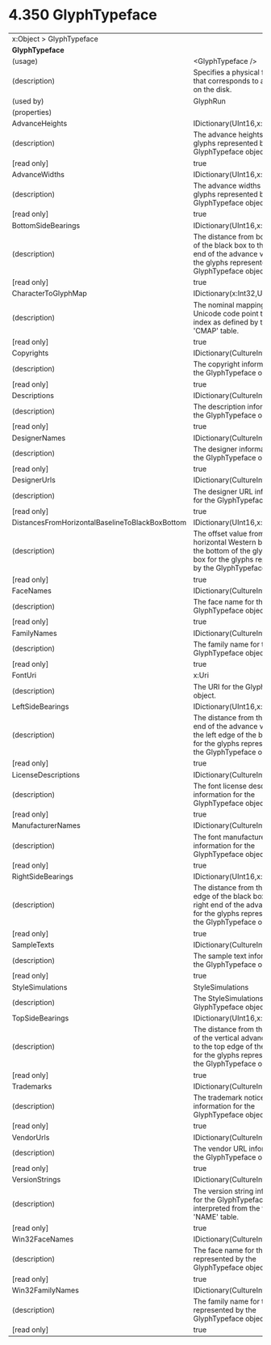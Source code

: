 <html dir="LTR" xmlns:mshelp="http://msdn.microsoft.com/mshelp" xmlns:ddue="http://ddue.schemas.microsoft.com/authoring/2003/5" xmlns:xlink="http://www.w3.org/1999/xlink" xmlns:tool="http://www.microsoft.com/tooltip">

<body>
 <input type="hidden" id="userDataCache" class="userDataStyle">
 <input type="hidden" id="hiddenScrollOffset">
 <img id="dropDownImage" style="display:none; height:0; width:0;" src="../local/drpdown.gif">
 <img id="dropDownHoverImage" style="display:none; height:0; width:0;" src="../local/drpdown_orange.gif">
 <img id="collapseImage" style="display:none; height:0; width:0;" src="../local/collapse.gif">
 <img id="expandImage" style="display:none; height:0; width:0;" src="../local/exp.gif">
 <img id="collapseAllImage" style="display:none; height:0; width:0;" src="../local/collall.gif">
 <img id="expandAllImage" style="display:none; height:0; width:0;" src="../local/expall.gif">
 <img id="copyImage" style="display:none; height:0; width:0;" src="../local/copycode.gif">
 <img id="copyHoverImage" style="display:none; height:0; width:0;" src="../local/copycodeHighlight.gif">
 <div id="header"><h1 class="heading">4.350 GlyphTypeface</h1></div>

 <div id="mainSection">
 <div id="mainBody">
 <div id="allHistory" class="saveHistory" onsave="saveAll()" onload="loadAll()"></div>
 <p xmlns:wsd="http://wsdev.schemas.microsoft.com/authoring/2008/2" xmlns:msxsl="urn:schemas-microsoft-com:xslt" xmlns:script="urn:script" xmlns:build="urn:build">
 </p>
 <div id="sectionSection0" class="section" name="collapseableSection">
 <content xmlns="http://ddue.schemas.microsoft.com/authoring/2003/5" xmlns:wsd="http://wsdev.schemas.microsoft.com/authoring/2008/2" xmlns:msxsl="urn:schemas-microsoft-com:xslt" xmlns:script="urn:script" xmlns:build="urn:build">
 </content>
 </div>
 <div id="sectionSection1" class="section" name="collapseableSection">
 <content xmlns="http://ddue.schemas.microsoft.com/authoring/2003/5" xmlns:wsd="http://wsdev.schemas.microsoft.com/authoring/2008/2" xmlns:msxsl="urn:schemas-microsoft-com:xslt" xmlns:script="urn:script" xmlns:build="urn:build">
 <table class="ProtocolAuthoredTable" xmlns="">
 <tr><td colspan="2">
<mshelp:link keywords="86913f34-aa06-4c94-9f09-83936a822fd8" tabindex="0">x:Object</mshelp:link> &gt; <mshelp:link keywords="201f61ca-a76b-4ed3-ab10-adc7b5c79345" tabindex="0">GlyphTypeface</mshelp:link> </td>
 </tr>
 <tr><td colspan="2">
 <b>
GlyphTypeface </b>
 </td>
 </tr>
 <tr><td><div class="indent0">(usage)</div></td>
 <td>&lt;GlyphTypeface /&gt; </td>
 </tr>
 <tr><td><div class="indent0">(description)</div></td>
 <td>Specifies a physical font face that corresponds to a font file on the disk. </td>
 </tr>
 <tr><td><div class="indent0">(used by)</div></td>
 <td><mshelp:link keywords="2c40f214-9332-4b84-9a2f-e869d58b2d9d" tabindex="0">GlyphRun</mshelp:link> </td>
 </tr>
 <tr><td><div class="indent0">(properties)</div></td>
 <td> </td>
 </tr>
 <tr><td><div class="indent2">AdvanceHeights</div></td>
 <td><mshelp:link keywords="2c997385-e341-468a-8c1a-ef011a3353fa" tabindex="0">IDictionary</mshelp:link>(<mshelp:link keywords="b1656d36-a29a-49d4-9776-098cde8866b8" tabindex="0">UInt16</mshelp:link>,<mshelp:link keywords="be69ab46-8f20-4d22-b671-5be19c0f3fc7" tabindex="0">x:Double</mshelp:link>) </td>
 </tr>
 <tr><td><div class="indent4">(description)</div></td>
 <td>The advance heights for the glyphs represented by the GlyphTypeface object. </td>
 </tr>
 <tr><td><div class="indent4">[read only]</div></td>
 <td>true </td>
 </tr>
 <tr><td><div class="indent2">AdvanceWidths</div></td>
 <td><mshelp:link keywords="2c997385-e341-468a-8c1a-ef011a3353fa" tabindex="0">IDictionary</mshelp:link>(<mshelp:link keywords="b1656d36-a29a-49d4-9776-098cde8866b8" tabindex="0">UInt16</mshelp:link>,<mshelp:link keywords="be69ab46-8f20-4d22-b671-5be19c0f3fc7" tabindex="0">x:Double</mshelp:link>) </td>
 </tr>
 <tr><td><div class="indent4">(description)</div></td>
 <td>The advance widths for the glyphs represented by the GlyphTypeface object. </td>
 </tr>
 <tr><td><div class="indent4">[read only]</div></td>
 <td>true </td>
 </tr>
 <tr><td><div class="indent2">BottomSideBearings</div></td>
 <td><mshelp:link keywords="2c997385-e341-468a-8c1a-ef011a3353fa" tabindex="0">IDictionary</mshelp:link>(<mshelp:link keywords="b1656d36-a29a-49d4-9776-098cde8866b8" tabindex="0">UInt16</mshelp:link>,<mshelp:link keywords="be69ab46-8f20-4d22-b671-5be19c0f3fc7" tabindex="0">x:Double</mshelp:link>) </td>
 </tr>
 <tr><td><div class="indent4">(description)</div></td>
 <td>The distance from bottom edge of the black box to the bottom end of the advance vector for the glyphs represented by the GlyphTypeface object. </td>
 </tr>
 <tr><td><div class="indent4">[read only]</div></td>
 <td>true </td>
 </tr>
 <tr><td><div class="indent2">CharacterToGlyphMap</div></td>
 <td><mshelp:link keywords="2c997385-e341-468a-8c1a-ef011a3353fa" tabindex="0">IDictionary</mshelp:link>(<mshelp:link keywords="5bcc11cc-8a6e-48f4-b938-0b20495e99df" tabindex="0">x:Int32</mshelp:link>,<mshelp:link keywords="b1656d36-a29a-49d4-9776-098cde8866b8" tabindex="0">UInt16</mshelp:link>) </td>
 </tr>
 <tr><td><div class="indent4">(description)</div></td>
 <td>The nominal mapping of a Unicode code point to a glyph index as defined by the font 'CMAP' table. </td>
 </tr>
 <tr><td><div class="indent4">[read only]</div></td>
 <td>true </td>
 </tr>
 <tr><td><div class="indent2">Copyrights</div></td>
 <td><mshelp:link keywords="2c997385-e341-468a-8c1a-ef011a3353fa" tabindex="0">IDictionary</mshelp:link>(<mshelp:link keywords="c1540ff0-51a5-48f3-8505-6bea6cd958d5" tabindex="0">CultureInfo</mshelp:link>,<mshelp:link keywords="9defda5a-685e-4b5a-9b63-e97e2b4184ee" tabindex="0">x:String</mshelp:link>) </td>
 </tr>
 <tr><td><div class="indent4">(description)</div></td>
 <td>The copyright information for the GlyphTypeface object. </td>
 </tr>
 <tr><td><div class="indent4">[read only]</div></td>
 <td>true </td>
 </tr>
 <tr><td><div class="indent2">Descriptions</div></td>
 <td><mshelp:link keywords="2c997385-e341-468a-8c1a-ef011a3353fa" tabindex="0">IDictionary</mshelp:link>(<mshelp:link keywords="c1540ff0-51a5-48f3-8505-6bea6cd958d5" tabindex="0">CultureInfo</mshelp:link>,<mshelp:link keywords="9defda5a-685e-4b5a-9b63-e97e2b4184ee" tabindex="0">x:String</mshelp:link>) </td>
 </tr>
 <tr><td><div class="indent4">(description)</div></td>
 <td>The description information for the GlyphTypeface object. </td>
 </tr>
 <tr><td><div class="indent4">[read only]</div></td>
 <td>true </td>
 </tr>
 <tr><td><div class="indent2">DesignerNames</div></td>
 <td><mshelp:link keywords="2c997385-e341-468a-8c1a-ef011a3353fa" tabindex="0">IDictionary</mshelp:link>(<mshelp:link keywords="c1540ff0-51a5-48f3-8505-6bea6cd958d5" tabindex="0">CultureInfo</mshelp:link>,<mshelp:link keywords="9defda5a-685e-4b5a-9b63-e97e2b4184ee" tabindex="0">x:String</mshelp:link>) </td>
 </tr>
 <tr><td><div class="indent4">(description)</div></td>
 <td>The designer information for the GlyphTypeface object. </td>
 </tr>
 <tr><td><div class="indent4">[read only]</div></td>
 <td>true </td>
 </tr>
 <tr><td><div class="indent2">DesignerUrls</div></td>
 <td><mshelp:link keywords="2c997385-e341-468a-8c1a-ef011a3353fa" tabindex="0">IDictionary</mshelp:link>(<mshelp:link keywords="c1540ff0-51a5-48f3-8505-6bea6cd958d5" tabindex="0">CultureInfo</mshelp:link>,<mshelp:link keywords="9defda5a-685e-4b5a-9b63-e97e2b4184ee" tabindex="0">x:String</mshelp:link>) </td>
 </tr>
 <tr><td><div class="indent4">(description)</div></td>
 <td>The designer URL information for the GlyphTypeface object. </td>
 </tr>
 <tr><td><div class="indent4">[read only]</div></td>
 <td>true </td>
 </tr>
 <tr><td><div class="indent2">DistancesFromHorizontalBaselineToBlackBoxBottom</div></td>
 <td><mshelp:link keywords="2c997385-e341-468a-8c1a-ef011a3353fa" tabindex="0">IDictionary</mshelp:link>(<mshelp:link keywords="b1656d36-a29a-49d4-9776-098cde8866b8" tabindex="0">UInt16</mshelp:link>,<mshelp:link keywords="be69ab46-8f20-4d22-b671-5be19c0f3fc7" tabindex="0">x:Double</mshelp:link>) </td>
 </tr>
 <tr><td><div class="indent4">(description)</div></td>
 <td>The offset value from the horizontal Western baseline to the bottom of the glyph black box for the glyphs represented by the GlyphTypeface object. </td>
 </tr>
 <tr><td><div class="indent4">[read only]</div></td>
 <td>true </td>
 </tr>
 <tr><td><div class="indent2">FaceNames</div></td>
 <td><mshelp:link keywords="2c997385-e341-468a-8c1a-ef011a3353fa" tabindex="0">IDictionary</mshelp:link>(<mshelp:link keywords="c1540ff0-51a5-48f3-8505-6bea6cd958d5" tabindex="0">CultureInfo</mshelp:link>,<mshelp:link keywords="9defda5a-685e-4b5a-9b63-e97e2b4184ee" tabindex="0">x:String</mshelp:link>) </td>
 </tr>
 <tr><td><div class="indent4">(description)</div></td>
 <td>The face name for the GlyphTypeface object. </td>
 </tr>
 <tr><td><div class="indent4">[read only]</div></td>
 <td>true </td>
 </tr>
 <tr><td><div class="indent2">FamilyNames</div></td>
 <td><mshelp:link keywords="2c997385-e341-468a-8c1a-ef011a3353fa" tabindex="0">IDictionary</mshelp:link>(<mshelp:link keywords="c1540ff0-51a5-48f3-8505-6bea6cd958d5" tabindex="0">CultureInfo</mshelp:link>,<mshelp:link keywords="9defda5a-685e-4b5a-9b63-e97e2b4184ee" tabindex="0">x:String</mshelp:link>) </td>
 </tr>
 <tr><td><div class="indent4">(description)</div></td>
 <td>The family name for the GlyphTypeface object. </td>
 </tr>
 <tr><td><div class="indent4">[read only]</div></td>
 <td>true </td>
 </tr>
 <tr><td><div class="indent2">FontUri</div></td>
 <td><mshelp:link keywords="b305ae61-7712-4d1c-9584-f3660e13bfb8" tabindex="0">x:Uri</mshelp:link> </td>
 </tr>
 <tr><td><div class="indent4">(description)</div></td>
 <td>The URI for the GlyphTypeface object. </td>
 </tr>
 <tr><td><div class="indent2">LeftSideBearings</div></td>
 <td><mshelp:link keywords="2c997385-e341-468a-8c1a-ef011a3353fa" tabindex="0">IDictionary</mshelp:link>(<mshelp:link keywords="b1656d36-a29a-49d4-9776-098cde8866b8" tabindex="0">UInt16</mshelp:link>,<mshelp:link keywords="be69ab46-8f20-4d22-b671-5be19c0f3fc7" tabindex="0">x:Double</mshelp:link>) </td>
 </tr>
 <tr><td><div class="indent4">(description)</div></td>
 <td>The distance from the leading end of the advance vector to the left edge of the black box for the glyphs represented by the GlyphTypeface object. </td>
 </tr>
 <tr><td><div class="indent4">[read only]</div></td>
 <td>true </td>
 </tr>
 <tr><td><div class="indent2">LicenseDescriptions</div></td>
 <td><mshelp:link keywords="2c997385-e341-468a-8c1a-ef011a3353fa" tabindex="0">IDictionary</mshelp:link>(<mshelp:link keywords="c1540ff0-51a5-48f3-8505-6bea6cd958d5" tabindex="0">CultureInfo</mshelp:link>,<mshelp:link keywords="9defda5a-685e-4b5a-9b63-e97e2b4184ee" tabindex="0">x:String</mshelp:link>) </td>
 </tr>
 <tr><td><div class="indent4">(description)</div></td>
 <td>The font license description information for the GlyphTypeface object. </td>
 </tr>
 <tr><td><div class="indent4">[read only]</div></td>
 <td>true </td>
 </tr>
 <tr><td><div class="indent2">ManufacturerNames</div></td>
 <td><mshelp:link keywords="2c997385-e341-468a-8c1a-ef011a3353fa" tabindex="0">IDictionary</mshelp:link>(<mshelp:link keywords="c1540ff0-51a5-48f3-8505-6bea6cd958d5" tabindex="0">CultureInfo</mshelp:link>,<mshelp:link keywords="9defda5a-685e-4b5a-9b63-e97e2b4184ee" tabindex="0">x:String</mshelp:link>) </td>
 </tr>
 <tr><td><div class="indent4">(description)</div></td>
 <td>The font manufacturer information for the GlyphTypeface object. </td>
 </tr>
 <tr><td><div class="indent4">[read only]</div></td>
 <td>true </td>
 </tr>
 <tr><td><div class="indent2">RightSideBearings</div></td>
 <td><mshelp:link keywords="2c997385-e341-468a-8c1a-ef011a3353fa" tabindex="0">IDictionary</mshelp:link>(<mshelp:link keywords="b1656d36-a29a-49d4-9776-098cde8866b8" tabindex="0">UInt16</mshelp:link>,<mshelp:link keywords="be69ab46-8f20-4d22-b671-5be19c0f3fc7" tabindex="0">x:Double</mshelp:link>) </td>
 </tr>
 <tr><td><div class="indent4">(description)</div></td>
 <td>The distance from the right edge of the black box to the right end of the advance vector for the glyphs represented by the GlyphTypeface object. </td>
 </tr>
 <tr><td><div class="indent4">[read only]</div></td>
 <td>true </td>
 </tr>
 <tr><td><div class="indent2">SampleTexts</div></td>
 <td><mshelp:link keywords="2c997385-e341-468a-8c1a-ef011a3353fa" tabindex="0">IDictionary</mshelp:link>(<mshelp:link keywords="c1540ff0-51a5-48f3-8505-6bea6cd958d5" tabindex="0">CultureInfo</mshelp:link>,<mshelp:link keywords="9defda5a-685e-4b5a-9b63-e97e2b4184ee" tabindex="0">x:String</mshelp:link>) </td>
 </tr>
 <tr><td><div class="indent4">(description)</div></td>
 <td>The sample text information for the GlyphTypeface object. </td>
 </tr>
 <tr><td><div class="indent4">[read only]</div></td>
 <td>true </td>
 </tr>
 <tr><td><div class="indent2">StyleSimulations</div></td>
 <td><mshelp:link keywords="6653b323-0780-409b-acbe-4643c1f7347e" tabindex="0">StyleSimulations</mshelp:link> </td>
 </tr>
 <tr><td><div class="indent4">(description)</div></td>
 <td>The StyleSimulations for the GlyphTypeface object. </td>
 </tr>
 <tr><td><div class="indent2">TopSideBearings</div></td>
 <td><mshelp:link keywords="2c997385-e341-468a-8c1a-ef011a3353fa" tabindex="0">IDictionary</mshelp:link>(<mshelp:link keywords="b1656d36-a29a-49d4-9776-098cde8866b8" tabindex="0">UInt16</mshelp:link>,<mshelp:link keywords="be69ab46-8f20-4d22-b671-5be19c0f3fc7" tabindex="0">x:Double</mshelp:link>) </td>
 </tr>
 <tr><td><div class="indent4">(description)</div></td>
 <td>The distance from the top end of the vertical advance vector to the top edge of the black box for the glyphs represented by the GlyphTypeface object. </td>
 </tr>
 <tr><td><div class="indent4">[read only]</div></td>
 <td>true </td>
 </tr>
 <tr><td><div class="indent2">Trademarks</div></td>
 <td><mshelp:link keywords="2c997385-e341-468a-8c1a-ef011a3353fa" tabindex="0">IDictionary</mshelp:link>(<mshelp:link keywords="c1540ff0-51a5-48f3-8505-6bea6cd958d5" tabindex="0">CultureInfo</mshelp:link>,<mshelp:link keywords="9defda5a-685e-4b5a-9b63-e97e2b4184ee" tabindex="0">x:String</mshelp:link>) </td>
 </tr>
 <tr><td><div class="indent4">(description)</div></td>
 <td>The trademark notice information for the GlyphTypeface object. </td>
 </tr>
 <tr><td><div class="indent4">[read only]</div></td>
 <td>true </td>
 </tr>
 <tr><td><div class="indent2">VendorUrls</div></td>
 <td><mshelp:link keywords="2c997385-e341-468a-8c1a-ef011a3353fa" tabindex="0">IDictionary</mshelp:link>(<mshelp:link keywords="c1540ff0-51a5-48f3-8505-6bea6cd958d5" tabindex="0">CultureInfo</mshelp:link>,<mshelp:link keywords="9defda5a-685e-4b5a-9b63-e97e2b4184ee" tabindex="0">x:String</mshelp:link>) </td>
 </tr>
 <tr><td><div class="indent4">(description)</div></td>
 <td>The vendor URL information for the GlyphTypeface object. </td>
 </tr>
 <tr><td><div class="indent4">[read only]</div></td>
 <td>true </td>
 </tr>
 <tr><td><div class="indent2">VersionStrings</div></td>
 <td><mshelp:link keywords="2c997385-e341-468a-8c1a-ef011a3353fa" tabindex="0">IDictionary</mshelp:link>(<mshelp:link keywords="c1540ff0-51a5-48f3-8505-6bea6cd958d5" tabindex="0">CultureInfo</mshelp:link>,<mshelp:link keywords="9defda5a-685e-4b5a-9b63-e97e2b4184ee" tabindex="0">x:String</mshelp:link>) </td>
 </tr>
 <tr><td><div class="indent4">(description)</div></td>
 <td>The version string information for the GlyphTypeface object interpreted from the font's 'NAME' table. </td>
 </tr>
 <tr><td><div class="indent4">[read only]</div></td>
 <td>true </td>
 </tr>
 <tr><td><div class="indent2">Win32FaceNames</div></td>
 <td><mshelp:link keywords="2c997385-e341-468a-8c1a-ef011a3353fa" tabindex="0">IDictionary</mshelp:link>(<mshelp:link keywords="c1540ff0-51a5-48f3-8505-6bea6cd958d5" tabindex="0">CultureInfo</mshelp:link>,<mshelp:link keywords="9defda5a-685e-4b5a-9b63-e97e2b4184ee" tabindex="0">x:String</mshelp:link>) </td>
 </tr>
 <tr><td><div class="indent4">(description)</div></td>
 <td>The face name for the font represented by the GlyphTypeface object. </td>
 </tr>
 <tr><td><div class="indent4">[read only]</div></td>
 <td>true </td>
 </tr>
 <tr><td><div class="indent2">Win32FamilyNames</div></td>
 <td><mshelp:link keywords="2c997385-e341-468a-8c1a-ef011a3353fa" tabindex="0">IDictionary</mshelp:link>(<mshelp:link keywords="c1540ff0-51a5-48f3-8505-6bea6cd958d5" tabindex="0">CultureInfo</mshelp:link>,<mshelp:link keywords="9defda5a-685e-4b5a-9b63-e97e2b4184ee" tabindex="0">x:String</mshelp:link>) </td>
 </tr>
 <tr><td><div class="indent4">(description)</div></td>
 <td>The family name for the font represented by the GlyphTypeface object. </td>
 </tr>
 <tr><td><div class="indent4">[read only]</div></td>
 <td>true </td>
 </tr>
</table>
 </content>
 </div>
 <!--[if gte IE 5]>
 <tool:tip element="languageFilterToolTip" avoidmouse="false"/>
 <![endif]-->
 </div>
 <a name="feedback"></a><span></span>
 </div>
</body></html>
